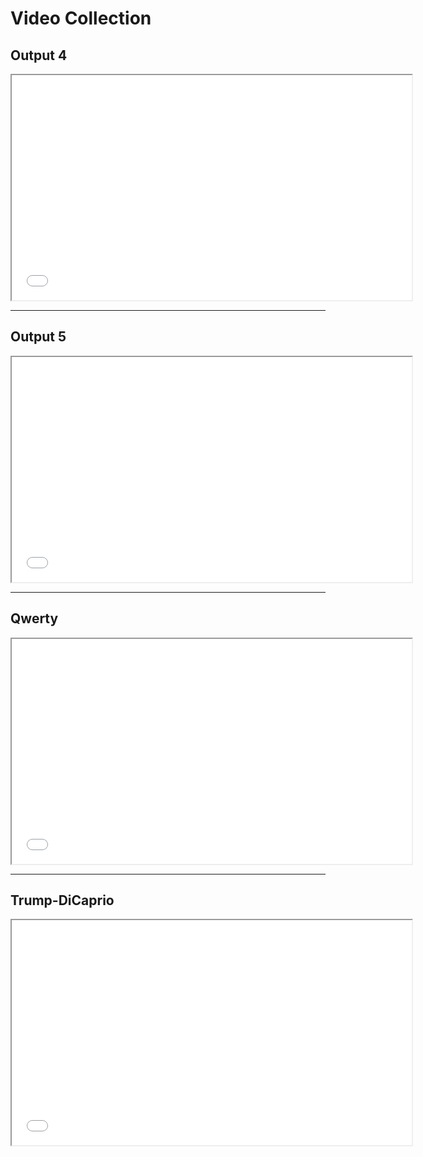 # Video Collection

## Output 4
<iframe src="video/output-4.mp4" width="640" height="360" allowfullscreen></iframe>

---

## Output 5
<iframe src="video/output-5.mp4" width="640" height="360" allowfullscreen></iframe>

---

## Qwerty
<iframe src="video/qwerty.mp4" width="640" height="360" allowfullscreen></iframe>

---

## Trump-DiCaprio
<iframe src="video/trump-dicaprio.mp4" width="640" height="360" allowfullscreen></iframe>
